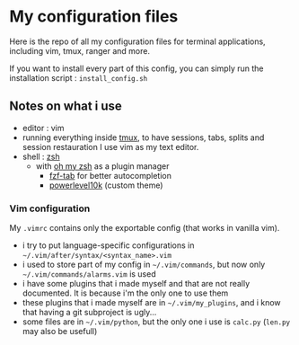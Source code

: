 # My configuration files

Here is the repo of all my configuration files for terminal applications, including vim, tmux, ranger and more.

If you want to install every part of this config, you can simply run the installation script : `install_config.sh`

## Notes on what i use

 - editor : vim
 - running everything inside [tmux](https://github.com/tmux/tmux/wiki), to have sessions, tabs, splits and session restauration
I use vim as my text editor.
 - shell : [zsh](https://www.zsh.org)
     - with [oh my zsh](https://ohmyzsh.sh) as a plugin manager
         - [fzf-tab](https://github.com/Aloxaf/fzf-tab) for better autocompletion
         - [powerlevel10k](https://github.com/romkatv/powerlevel10k) (custom theme)


### Vim configuration

My `.vimrc` contains only the exportable config (that works in vanilla vim).


 - i try to put language-specific configurations in `~/.vim/after/syntax/<syntax_name>.vim`
 - i used to store part of my config in `~/.vim/commands`, but now only `~/.vim/commands/alarms.vim` is used
 - i have some plugins that i made myself and that are not really documented. It is because i'm the only one to use them
 - these plugins that i made myself are in `~/.vim/my_plugins`, and i know that having a git subproject is ugly...
 - some files are in `~/.vim/python`, but the only one i use is `calc.py` (`len.py` may also be usefull)


